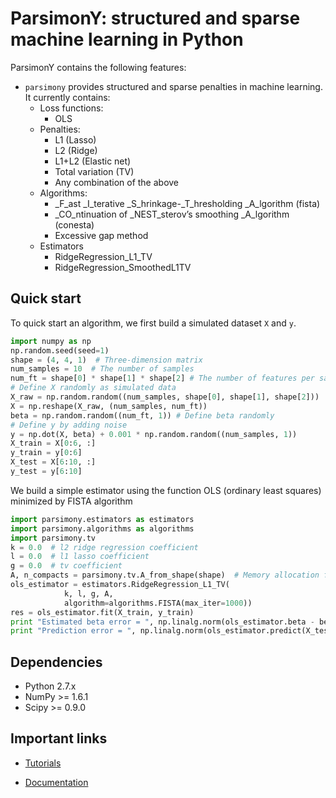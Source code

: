 ParsimonY: structured and sparse machine learning in Python
===========================================================

ParsimonY contains the following features:
* `parsimony` provides structured and sparse penalties in machine learning. It currently contains:
    * Loss functions:
        * OLS
    * Penalties:
        * L1 (Lasso)
        * L2 (Ridge)
        * L1+L2 (Elastic net)
        * Total variation (TV)
        * Any combination of the above
    * Algorithms:
        * _F_ast _I_terative _S_hrinkage-_T_hresholding _A_lgorithm (fista)
        * _CO_ntinuation of _NEST_sterov’s smoothing _A_lgorithm (conesta)
        * Excessive gap method
    * Estimators
        * RidgeRegression_L1_TV
        * RidgeRegression_SmoothedL1TV

Quick start
-----------

To quick start an algorithm, we first build a simulated dataset `X` and `y`.

```python
import numpy as np
np.random.seed(seed=1)
shape = (4, 4, 1)  # Three-dimension matrix
num_samples = 10  # The number of samples
num_ft = shape[0] * shape[1] * shape[2] # The number of features per sample
# Define X randomly as simulated data
X_raw = np.random.random((num_samples, shape[0], shape[1], shape[2]))
X = np.reshape(X_raw, (num_samples, num_ft))
beta = np.random.random((num_ft, 1)) # Define beta randomly
# Define y by adding noise
y = np.dot(X, beta) + 0.001 * np.random.random((num_samples, 1))
X_train = X[0:6, :]
y_train = y[0:6]
X_test = X[6:10, :]
y_test = y[6:10]
```

We build a simple estimator using the function OLS (ordinary least squares)
minimized by FISTA algorithm

```python
import parsimony.estimators as estimators
import parsimony.algorithms as algorithms
import parsimony.tv
k = 0.0  # l2 ridge regression coefficient
l = 0.0  # l1 lasso coefficient
g = 0.0  # tv coefficient
A, n_compacts = parsimony.tv.A_from_shape(shape)  # Memory allocation for TV
ols_estimator = estimators.RidgeRegression_L1_TV(
		    k, l, g, A,
		    algorithm=algorithms.FISTA(max_iter=1000))
res = ols_estimator.fit(X_train, y_train)
print "Estimated beta error = ", np.linalg.norm(ols_estimator.beta - beta)
print "Prediction error = ", np.linalg.norm(ols_estimator.predict(X_test) - y_test)
```

Dependencies
------------

* Python 2.7.x
* NumPy >= 1.6.1
* Scipy >= 0.9.0


Important links
----------------

* [Tutorials](http://neurospin.github.io/pylearn-parsimony/tutorials.html)

* [Documentation](http://neurospin.github.io/pylearn-parsimony/)

